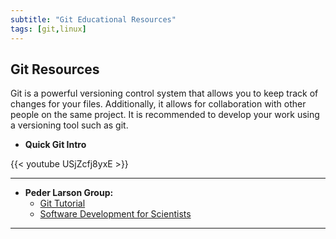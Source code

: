 ```yaml
---
subtitle: "Git Educational Resources"
tags: [git,linux]
---
```


## Git Resources

Git is a powerful versioning control system that allows you to keep track of changes for your files. Additionally, it allows for collaboration with other people on the same project. It is recommended to develop your work using a versioning tool such as git.

- **Quick Git Intro**

{{< youtube USjZcfj8yxE >}}

---

- **Peder Larson Group:**
  - [Git Tutorial][gittut]
  - [Software Development for Scientists][softwaredev]

---

<!-- Links -->
[gittut]: /materials/git_tutorial.pdf
[softwaredev]: /materials/Software_Development_for_Scientists.pdf
